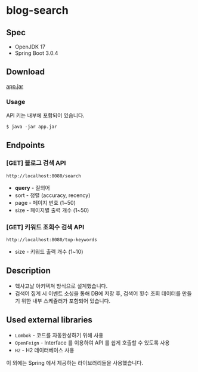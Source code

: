 # blog-search

## Spec

* OpenJDK 17
* Spring Boot 3.0.4

## Download

[app.jar](https://github.com/Karsei/bs/releases/download/1.0.1/app.jar)

### Usage

API 키는 내부에 포함되어 있습니다.

```shell
$ java -jar app.jar
```

## Endpoints

### [GET] 블로그 검색 API

```
http://localhost:8080/search
```

* **query** - 질의어
* sort - 정렬 (accuracy, recency)
* page - 페이지 번호 (1~50)
* size - 페이지별 출력 개수 (1~50)

### [GET] 키워드 조회수 검색 API

```
http://localhost:8080/top-keywords
```

* size - 키워드 출력 개수 (1~10)

## Description

* 헥사고날 아키텍쳐 방식으로 설계했습니다.
* 검색어 집계 시 이벤트 소싱을 통해 DB에 저장 후, 검색어 횟수 조회 데이터를 만들기 위한 내부 스케쥴러가 포함되어 있습니다.

## Used external libraries

* `Lombok` - 코드를 자동완성하기 위해 사용
* `OpenFeign` - Interface 를 이용하여 API 를 쉽게 호출할 수 있도록 사용
* `H2` - H2 데이터베이스 사용

이 외에는 Spring 에서 제공하는 라이브러리들을 사용했습니다.
